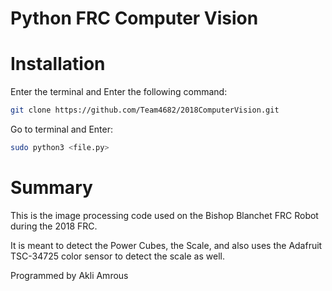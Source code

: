 # Python FRC Computer Vision

# Installation

Enter the terminal and Enter the following command:

```bash
git clone https://github.com/Team4682/2018ComputerVision.git
```

Go to terminal and Enter:

```bash
sudo python3 <file.py>

```


# Summary

This is the image processing code used on the Bishop Blanchet FRC Robot during the 2018 FRC.

It is meant to detect the Power Cubes, the Scale, and also uses the Adafruit TSC-34725 color sensor to detect the scale as well.

Programmed by Akli Amrous

